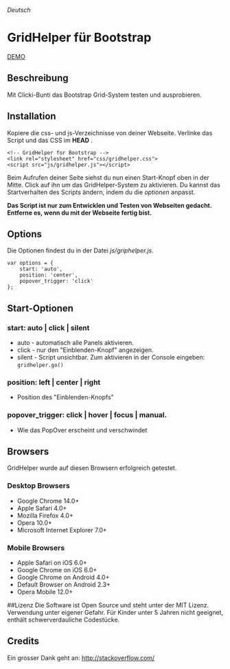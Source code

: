 _Deutsch_
# GridHelper für Bootstrap
[DEMO](http://mollo.ch/projects/gridhelper/)

## Beschreibung
Mit Clicki-Bunti das Bootstrap Grid-System testen und ausprobieren.

## Installation
Kopiere die css- und js-Verzeichnisse von deiner Webseite.
Verlinke das Script und das CSS im __HEAD__ .

    <!-- GridHelper for Bootstrap -->
    <link rel="stylesheet" href="css/gridhelper.css">
    <script src="js/gridhelper.js"></script>

Beim Aufrufen deiner Seite siehst du nun einen Start-Knopf oben in der Mitte.
Click auf ihn um das GridHelper-System zu aktivieren.
Du kannst das Startverhalten des Scripts ändern, indem du die _optionen_ anpasst.

__Das Script ist nur zum Entwicklen und Testen von Webseiten gedacht. Entferne es, wenn du mit der Webseite fertig bist.__


## Options
Die Optionen findest du in der Datei _js/griphelper.js_.

	var options = {
	    start: 'auto',
	    position: 'center',
	    popover_trigger: 'click'
	};


## Start-Optionen
###  start:  auto | click | silent 
 * auto	-	automatisch alle Panels aktivieren.
 * click -	nur den "Einblenden-Knopf" angezeigen. 
 * silent -	Script unsichtbar. Zum aktivieren in der Console eingeben: `gridhelper.go()`

### position:  left | center | right
 * Position des "Einblenden-Knopfs"

### popover_trigger:  click | hover | focus | manual.
 * Wie das PopOver erscheint und verschwindet

## Browsers
GridHelper wurde auf diesen Browsern erfolgreich getestet.

### Desktop Browsers
* Google Chrome 14.0+
* Apple Safari 4.0+
* Mozilla Firefox 4.0+
* Opera 10.0+
* Microsoft Internet Explorer 7.0+

### Mobile Browsers
* Apple Safari on iOS 6.0+
* Google Chrome on iOS 6.0+
* Google Chrome on Android 4.0+
* Default Browser on Android 2.3+
* Opera Mobile 12.0+

##Lizenz
Die Software ist Open Source und steht unter der MIT Lizenz.
Verwendung unter eigener Gefahr. 
Für Kinder unter 5 Jahren nicht geeignet, enthält schwerverdauliche Codestücke.

## Credits
Ein grosser Dank geht an: http://stackoverflow.com/
